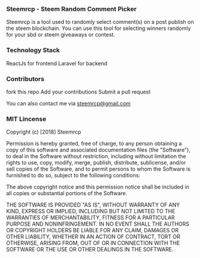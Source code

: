 ### Steemrcp - Steem Random Comment Picker
Steemrcp is a tool used to randomly select comment(s) on a post publish on the steem blockchain. You can use this tool for selecting winners randomly for your sbd or steem giveaways or contest.

### Technology Stack
ReactJs for frontend
Laravel for backend

### Contributors
fork this repo
Add your contributions
Submit a pull request

You can also contact me via steemrcp@gmail.com

### MIT Lincense

Copyright (c) [2018] Steemrcp

Permission is hereby granted, free of charge, to any person obtaining a copy of this software and associated documentation files (the "Software"), to deal in the Software without restriction, including without limitation the rights to use, copy, modify, merge, publish, distribute, sublicense, and/or sell copies of the Software, and to permit persons to whom the Software is furnished to do so, subject to the following conditions:

The above copyright notice and this permission notice shall be included in all copies or substantial portions of the Software.

THE SOFTWARE IS PROVIDED "AS IS", WITHOUT WARRANTY OF ANY KIND, EXPRESS OR IMPLIED, INCLUDING BUT NOT LIMITED TO THE WARRANTIES OF MERCHANTABILITY, FITNESS FOR A PARTICULAR PURPOSE AND NONINFRINGEMENT. IN NO EVENT SHALL THE AUTHORS OR COPYRIGHT HOLDERS BE LIABLE FOR ANY CLAIM, DAMAGES OR OTHER LIABILITY, WHETHER IN AN ACTION OF CONTRACT, TORT OR OTHERWISE, ARISING FROM, OUT OF OR IN CONNECTION WITH THE SOFTWARE OR THE USE OR OTHER DEALINGS IN THE SOFTWARE.
